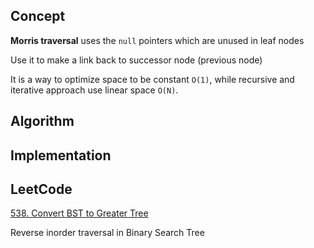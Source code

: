 ## Concept

**Morris traversal** uses the `null` pointers which are unused in leaf nodes

Use it to make a link back to successor node (previous node)

It is a way to optimize space to be constant `O(1)`, while recursive and iterative approach use linear space `O(N)`. 

## Algorithm



## Implementation

## LeetCode

[538. Convert BST to Greater Tree](https://leetcode.com/problems/convert-bst-to-greater-tree/)

Reverse inorder traversal in Binary Search Tree